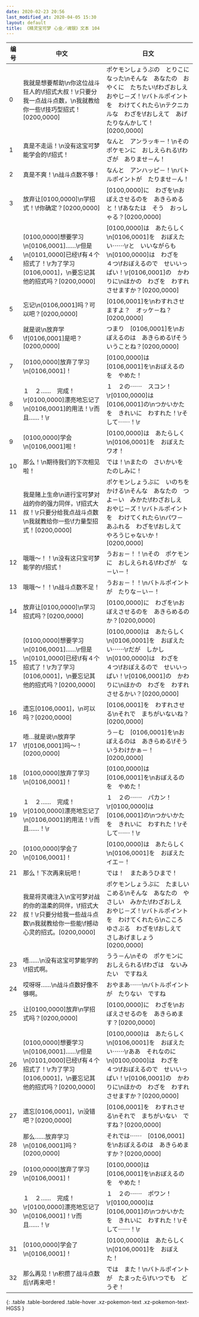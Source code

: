 ```yaml
---
date: 2020-02-23 20:56
last_modified_at: 2020-04-05 15:30
layout: default
title: 《精灵宝可梦 心金／魂银》文本 104
---
```

| 编号 | 中文 | 日文 |
| ---- | ---- | ---- |
| 0 | 我就是想要帮助\n你这位战斗狂人的\f招式大叔！\r只要分我一点战斗点数，\n我就教给你一些\f技巧型招式！[0200,0000] | ポケモンしょうぶの　とりこになった\nそんな　あなたの　おやくに　たちたい\fわざおしえ　おやじ－ズ！\rバトルポイントを　わけてくれたら\nテクニカルな　わざを\fおしえて　あげたりなんかして！[0200,0000] |
| 1 | 真是不走运！\n没有这宝可梦能学会的\f招式！ | なんと　アンラッキ－！\nその　ポケモンに　おしえられる\fわざが　ありませ－ん！ |
| 2 | 真是不爽！\n战斗点数不够！ | なんと　アンハッピ－！\nバトルポイントが　たりませ－ん！ |
| 3 | 放弃让[0100,0000]\n学招式！\f你确定？[0200,0000] | [0100,0000]に　わざを\nおぼえさせるのを　あきらめると！\fあなたは　そう　おっしゃる？[0200,0000] |
| 4 | [0100,0000]想要学习\n[0106,0001]……\r但是\n[0101,0000]已经\f有４个招式了！\r为了学习[0106,0001]，\n要忘记其他的招式吗？[0200,0000] | [0100,0000]は　あたらしく\n[0106,0001]を　おぼえたい⋯⋯\rと　いいながらも\n[0100,0000]は　わざを　４つ\fおぼえるので　せいいっぱい！\r[0106,0001]の　かわりに\nほかの　わざを　わすれさせますか？[0200,0000] |
| 5 | 忘记\n[0106,0001]吗？可以吧？[0200,0000] | [0106,0001]を\nわすれさせますよ？　オッケ－ね？[0200,0000] |
| 6 | 就是说\n放弃学\f[0106,0001]是吧？[0200,0000] | つまり　[0106,0001]を\nおぼえるのは　あきらめる\fそういうことね？[0200,0000] |
| 7 | [0100,0000]放弃了学习\n[0106,0001]！ | [0100,0000]は　[0106,0001]を\nおぼえるのを　やめた！ |
| 8 | １　２……　完成！\r[0100,0000]漂亮地忘记了\n[0106,0001]的用法！\r而且……！\r | １　２の⋯⋯　スコン！\r[0100,0000]は　[0106,0001]の\nつかいかたを　きれいに　わすれた！\rそして⋯⋯！\r |
| 9 | [0100,0000]学会\n[0106,0001]啦！ | [0100,0000]は　あたらしく\n[0106,0001]を　おぼえた　ワオ！ |
| 10 | 那么！\n期待我们的下次相见啦！ | では！\nまたの　さいかいを　たのしみに！ |
| 11 | 我是赌上生命\n进行宝可梦对战的你的强力同伴，\f招式大叔！\r只要分给我点战斗点数\n我就教给你一些\f力量型招式！[0200,0000] | ポケモンしょうぶに　いのちを　かける\nそんな　あなたの　つよ－い　みかた\fわざおしえ　おやじ－ズ！\rバトルポイントを　わけてくれたら\nパワ－　あふれる　わざを\fおしえて　やろうじゃないか！[0200,0000] |
| 12 | 哦哦～！！\n没有这只宝可梦能学的\f招式！ | うおぉ－！！\nその　ポケモンに　おしえられる\fわざが　な－い－！ |
| 13 | 哦哦～！！\n战斗点数不足！ | うおぉ－！！\nバトルポイントが　たりな－い－！ |
| 14 | 放弃让[0100,0000]\n学习招式吗？[0200,0000] | [0100,0000]に　わざを\nおぼえさせるのを　あきらめるのか？[0200,0000] |
| 15 | [0100,0000]想要学习\n[0106,0001]……\r但是\n[0101,0000]已经\f有４个招式了！\r为了学习[0106,0001]，\n要忘记其他的招式吗？[0200,0000] | [0100,0000]は　あたらしく\n[0106,0001]を　おぼえたい⋯⋯\rだが　しかし\n[0100,0000]は　わざを　４つ\fおぼえるので　せいいっぱい！\r[0106,0001]の　かわりに\nほかの　わざを　わすれさせるかい？[0200,0000] |
| 16 | 遗忘[0106,0001]，\n可以吗？[0200,0000] | [0106,0001]を　わすれさせる\nそれで　まちがいないね？[0200,0000] |
| 17 | 唔…就是说\n放弃学\f[0106,0001]吗～！[0200,0000] | う－む　[0106,0001]を\nおぼえるのは　あきらめる\fそういうわけかぁ－！[0200,0000] |
| 18 | [0100,0000]放弃了学习\n[0106,0001]！ | [0100,0000]は　[0106,0001]を\nおぼえるのを　やめた！ |
| 19 | １　２……　完成！\r[0100,0000]漂亮地忘记了\n[0106,0001]的用法！\r而且……！\r | １　２の⋯⋯　パカン！\r[0100,0000]は　[0106,0001]の\nつかいかたを　きれいに　わすれた！\rそして⋯⋯！\r |
| 20 | [0100,0000]学会了\n[0106,0001]！ | [0100,0000]は　あたらしく\n[0106,0001]を　おぼえた　イエ－！ |
| 21 | 那么！下次再来玩吧！ | では！　またあうひまで！ |
| 22 | 我是将灵魂注入\n宝可梦对战的你的温柔的同伴，\f招式大叔！\r只要分给我一些战斗点数\n我就教给你一些能\f撼动心灵的招式。[0200,0000] | ポケモンしょうぶに　たましい　こめる\nそんな　あなたの　やさしい　みかた\fわざおしえ　おやじ－ズ！\rバトルポイントを　わけてくれたら\nこころ　ゆさぶる　わざを\fおしえて　さしあげましょう[0200,0000] |
| 23 | 唔……\n没有这宝可梦能学的\f招式啊。 | うう－ん\nその　ポケモンに　おしえられる\fわざは　ないみたい　ですねえ |
| 24 | 哎呀呀……\n战斗点数好像不够啊。 | おやまあ⋯⋯\nバトルポイントが　たりない　ですね |
| 25 | 让[0100,0000]放弃\n学招式吗？[0200,0000] | [0100,0000]に　わざを\nおぼえさせるのを　あきらめます？[0200,0000] |
| 26 | [0100,0000]想要学习\n[0106,0001]……\r但是\n[0101,0000]已经\f有４个招式了！\r为了学习[0106,0001]，\n要忘记其他的招式吗？[0200,0000] | [0100,0000]は　あたらしく\n[0106,0001]を　おぼえたい⋯⋯\rああ　それなのに\n[0100,0000]は　わざを　４つ\fおぼえるので　せいいっぱい！\r[0106,0001]の　かわりに\nほかの　わざを　わすれさせますか？[0200,0000] |
| 27 | 遗忘[0106,0001]，\n没错吧？[0200,0000] | [0106,0001]を　わすれさせる\nそれで　まちがいない　ですね？[0200,0000] |
| 28 | 那么……放弃学习\n[0106,0001]吗？[0200,0000] | それでは⋯⋯　[0106,0001]を\nおぼえるのは　あきらめますか？[0200,0000] |
| 29 | [0100,0000]放弃了学习\n[0106,0001]！ | [0100,0000]は　[0106,0001]を\nおぼえるのを　やめた！ |
| 30 | １　２……　完成！\r[0100,0000]漂亮地忘记了\n[0106,0001]！\r而且……！\r | １　２の⋯⋯　ポワン！\r[0100,0000]は　[0106,0001]の\nつかいかたを　きれいに　わすれた！\rそして⋯⋯！\r |
| 31 | [0100,0000]学会了\n[0106,0001]！ | [0100,0000]は　あたらしく\n[0106,0001]を　おぼえた！ |
| 32 | 那么再见！\n积攒了战斗点数后\f再来吧！ | では　また！\nバトルポイントが　たまったら\fいつでも　どうぞ！ |
{: .table .table-bordered .table-hover .xz-pokemon-text .xz-pokemon-text-HGSS }
